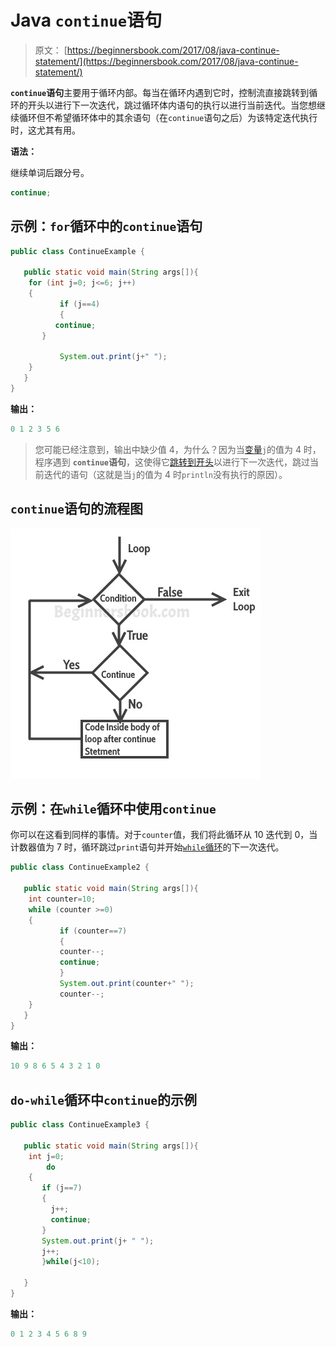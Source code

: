 # Java `continue`语句

> 原文： [https://beginnersbook.com/2017/08/java-continue-statement/](https://beginnersbook.com/2017/08/java-continue-statement/)

**`continue`语句**主要用于循环内部。每当在循环内遇到它时，控制流直接跳转到循环的开头以进行下一次迭代，跳过循环体内语句的执行以进行当前迭代。当您想继续循环但不希望循环体中的其余语句（在`continue`语句之后）为该特定迭代执行时，这尤其有用。

**语法：**

继续单词后跟分号。

```java
continue;
```

## 示例：`for`循环中的`continue`语句

```java
public class ContinueExample {

   public static void main(String args[]){
	for (int j=0; j<=6; j++)
	{
           if (j==4)
           {
	      continue;
	   }

           System.out.print(j+" ");
	}
   }
}
```

**输出：**

```java
0 1 2 3 5 6
```

> 您可能已经注意到，输出中缺少值 4，为什么？因为当[变量](https://beginnersbook.com/2017/08/variables-in-java/)`j`的值为 4 时，程序遇到 **`continue`语句**，这使得它[跳转到开头](https://beginnersbook.com/2015/03/for-loop-in-java-with-example/)以进行下一次迭代，跳过当前迭代的语句（这就是当`j`的值为 4 时`println`没有执行的原因）。

## `continue`语句的流程图

![Continue Statement](img/0eb6023039f4c9bea7a24ed0d9e861d5.jpg)

## 示例：在`while`循环中使用`continue`

你可以在这看到同样的事情。对于`counter`值，我们将此循环从 10 迭代到 0，当计数器值为 7 时，循环跳过`print`语句并开始[`while`循环](https://beginnersbook.com/2015/03/while-loop-in-java-with-examples/)的下一次迭代。

```java
public class ContinueExample2 {

   public static void main(String args[]){
	int counter=10;
	while (counter >=0)
	{
           if (counter==7)
           {
	       counter--;
	       continue;
           }
           System.out.print(counter+" ");
           counter--;
	}
   }
}

```

**输出：**

```java
10 9 8 6 5 4 3 2 1 0
```

## `do-while`循环中`continue`的示例

```java
public class ContinueExample3 {

   public static void main(String args[]){
	int j=0;
        do
	{
	   if (j==7)
	   {
		 j++;
		 continue;
	   }
	   System.out.print(j+ " ");
	   j++;
       }while(j<10);

   }
}

```

**输出：**

```java
0 1 2 3 4 5 6 8 9 

```